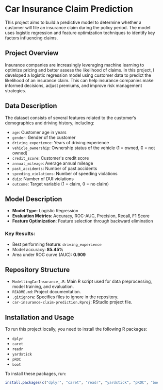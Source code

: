 # Car Insurance Claim Prediction

This project aims to build a predictive model to determine whether a customer will file an insurance claim during the policy period. The model uses logistic regression and feature optimization techniques to identify key factors influencing claims.

## Project Overview

Insurance companies are increasingly leveraging machine learning to optimize pricing and better assess the likelihood of claims. In this project, I developed a logistic regression model using customer data to predict the likelihood of an insurance claim. This can help insurance companies make informed decisions, adjust premiums, and improve risk management strategies.

## Data Description

The dataset consists of several features related to the customer’s demographics and driving history, including:
- `age`: Customer age in years
- `gender`: Gender of the customer
- `driving_experience`: Years of driving experience
- `vehicle_ownership`: Ownership status of the vehicle (1 = owned, 0 = not owned)
- `credit_score`: Customer's credit score
- `annual_mileage`: Average annual mileage
- `past_accidents`: Number of past accidents
- `speeding_violations`: Number of speeding violations
- `duis`: Number of DUI violations
- `outcome`: Target variable (1 = claim, 0 = no claim)

## Model Description

- **Model Type**: Logistic Regression
- **Evaluation Metrics**: Accuracy, ROC-AUC, Precision, Recall, F1 Score
- **Feature Optimization**: Feature selection through backward elimination

### Key Results:
- Best performing feature: `driving_experience`
- Model accuracy: **85.45%**
- Area under ROC curve (AUC): **0.909**

## Repository Structure

- `ModellingCarInsurance_.R`: Main R script used for data preprocessing, model training, and evaluation.
- `README.md`: Project documentation.
- `.gitignore`: Specifies files to ignore in the repository.
- `car-insurance-claim-prediction.Rproj`: RStudio project file.

## Installation and Usage

To run this project locally, you need to install the following R packages:
- `dplyr`
- `caret`
- `readr`
- `yardstick`
- `pROC`
- `boot`

To install these packages, run:

```r
install.packages(c("dplyr", "caret", "readr", "yardstick", "pROC", "boot"))
